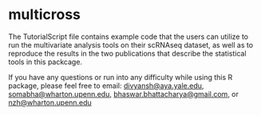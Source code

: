 # multicross

The TutorialScript file contains example code that the users can utilize to run the multivariate analysis tools on their scRNAseq dataset, as well as to reproduce the results in the two publications that describe the statistical tools in this packcage.

If you have any questions or run into any difficulty while using this R package, please feel free to email: <divyansh@aya.yale.edu>, <somabha@wharton.upenn.edu>, <bhaswar.bhattacharya@gmail.com>, or <nzh@wharton.upenn.edu>
